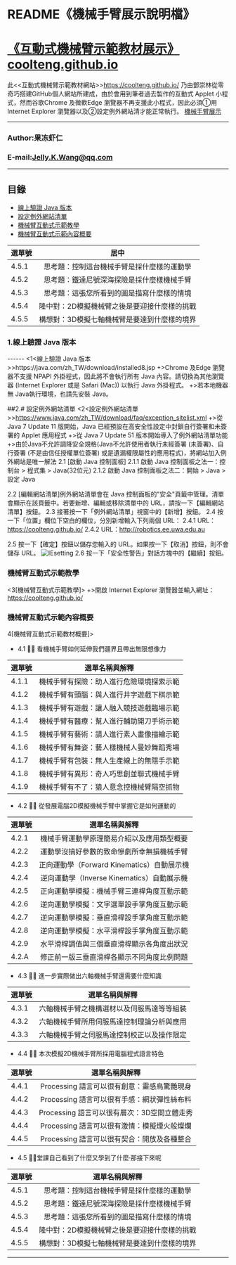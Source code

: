 README《機械手臂展示說明檔》
====
# [《互動式機械臂示範教材展示》](https://coolteng.github.io/)[coolteng.github.io](https://coolteng.github.io/)

此<<互動式機械臂示範教材網站>>https://coolteng.github.io/ 乃由鄧崇林從零奇巧搭建GitHub個人網站所建成，由於會用到筆者過去製作的互動式 Applet 小程式，然而谷歌Chrome 及微軟Edge 瀏覽器不再支援此小程式，因此必須①用 Internet Explorer 瀏覽器以及②設定例外網站清才能正常執行。
[機械手臂展示](https://coolteng.github.io/)
****
### Author:果冻虾仁
### E-mail:Jelly.K.Wang@qq.com
****
## 目錄
* [線上驗證 Java 版本](#clteng)
* [設定例外網站清單](#設定例外網站清單)
* [機械臂互動式示範教學](#機械臂互動式示範教學)
* [機械臂互動式示範內容概要](#機械臂互動式示範內容概要)


| 選單號 | 居中  |
| ------ |:---------------:|
| 4.5.1 | 思考題：控制這台機械手臂是採什麼樣的運動學| 
| 4.5.2 | 思考題：鐵達尼號深海探險是採什麼樣機械手臂| 
| 4.5.3 | 思考題：這張您所看到的圖是描寫什麼樣的情境| 
| 4.5.4 | 隆中對：2D模擬機械臂之後是要迎接什麼樣的挑戰| 
| 4.5.5 | 構想對：3D模擬七軸機械臂是要達到什麼樣的境界| 


<h3 id="clteng">1.線上驗證 Java 版本</h3> 
------
<1<線上驗證 Java 版本>>https://java.com/zh_TW/download/installed8.jsp
+>Chrome 及Edge 瀏覽器不支援 NPAPI 外掛程式，因此將不會執行所有 Java 內容。請切換為其他瀏覽器 (Internet Explorer 或是 Safari (Mac)) 以執行 Java 外掛程式。
+>若本地機器無 Java執行環境，也請先安裝 Java。

##2.# 設定例外網站清單
<2<設定例外網站清單>>https://www.java.com/zh_TW/download/faq/exception_sitelist.xml
+>從 Java 7 Update 11 版開始，Java 已經預設在高安全性設定中封鎖自行簽署和未簽署的 Applet 應用程式
+>從 Java 7 Update 51 版本開始導入了例外網站清單功能
+>由於Java不允許調降安全規格(Java不允許使用者執行未經簽署 (未簽署)、自行簽署 (不是由信任授權單位簽署) 或是遺漏權限屬性的應用程式)，將網站加入例外網站是唯一解法
2.1 [啟動 Java 控制面板]
2.1.1 啟動 Java 控制面板之法一：控制台 > 程式集 > Java(32位元)
2.1.2 啟動 Java 控制面板之法二：開始 > Java > 設定 Java

2.2 [編輯網站清單]例外網站清單會在 Java 控制面板的"安全"頁籤中管理。清單會顯示在該頁籤中。若要新增、編輯或移除清單中的 URL，請按一下【編輯網站清單】按鈕。
2.3 接著按一下「例外網站清單」視窗中的【新增】按鈕。
2.4 按一下「位置」欄位下空白的欄位，分別新增輸入下列兩個 URL：
2.4.1 URL：https://coolteng.github.io/
2.4.2 URL：http://robotics.ee.uwa.edu.au

2.5 按一下【確定】按鈕以儲存您輸入的 URL。如果按一下【取消】按鈕，則不會儲存 URL。
![IEsetting](https://coolteng.github.io/myPage/gif/JavaSafedUrlSetting.PNG "")
2.6 按一下「安全性警告」對話方塊中的【繼續】按鈕。

### 機械臂互動式示範教學
<3[機械臂互動式示範教學]>
+>開啟 Internet Explorer 瀏覽器並輸入網址：https://coolteng.github.io/


### 機械臂互動式示範內容概要

4[機械臂互動式示範教材概要]>
- 4.1 👍🏽 看機械手臂如何延伸我們疆界且帶出無限想像力

| 選單號 | 選單名稱與解釋  |
| ------------ |:---------------:|
| 4.1.1 | 機械手臂有探險：助人進行危險環境探索示範| 
| 4.1.2 | 機械手臂有頭腦：與人進行井字遊戲下棋示範| 
| 4.1.3 | 機械手臂有遊戲：讓人融入競技遊戲臨場示範| 
| 4.1.4 | 機械手臂有醫療：幫人進行輔助開刀手術示範| 
| 4.1.5 | 機械手臂有藝術：請人進行素人畫像描繪示範| 
| 4.1.6 | 機械手臂有舞姿：藝人樣機械人曼妙舞蹈秀場| 
| 4.1.7 | 機械手臂有包裝：無人生產線上的無隱手示範| 
| 4.1.8 | 機械手臂有異形：奇人巧思創並聯式機械手臂| 
| 4.1.9 | 機械手臂有不了：猿人意念控機械臂隔空抓物| 

- 4.2 👍🏽 從發展電腦2D模擬機械手臂中掌握它是如何運動的

| 選單號 |  選單名稱與解釋  |
| ------ |:---------------:|
| 4.2.1 | 機械手臂運動學原理簡易介紹以及應用類型概要| 
| 4.2.2 | 運動學沒搞好參數的致命慘劇所幸無損機械手臂| 
| 4.2.3 | 正向運動學（Forward Kinematics）自動展示機| 
| 4.2.4 | 逆向運動學（Inverse Kinematics）自動展示機| 
| 4.2.5 | 正向運動學模擬：機械手臂三連桿角度互動示範| 
| 4.2.6 | 逆向運動學模擬：文字選單設手掌角度互動示範| 
| 4.2.7 | 逆向運動學模擬：垂直滑桿設手掌角度互動示範| 
| 4.2.8 | 逆向運動學模擬：水平滑桿設手掌角度互動示範| 
| 4.2.9 | 水平滑桿調值與三個垂直滑桿顯示各角度出狀況| 
| 4.2.A | 修正前一版三垂直滑桿各顯示不同角度比例問題| 

- 4.3 👍🏽 進一步實際做出六軸機械手臂還需要什麼知識

| 選單號 |   選單名稱與解釋  |
| ------ | :---------------:|
| 4.3.1 | 六軸機械手臂之機構選材以及伺服馬達等等組裝| 
| 4.3.2 | 六軸機械手臂所用伺服馬達控制理論分析與應用| 
| 4.3.3 | 六軸機械手臂之伺服馬達控制校正以及操作限定| 

- 4.4 👍🏽 本次模擬2D機械手臂所採用電腦程式語言特色

| 選單號 |   選單名稱與解釋  |
| ------ | :---------------:|
| 4.4.1 | Processing 語言可以很有創意：靈感鳥驚艷現身| 
| 4.4.2 | Processing 語言可以很有手感：網狀彈性絲布料| 
| 4.4.3 | Processing 語言可以很有層次：3D空間立體走秀| 
| 4.4.4 | Processing 語言可以很有激情：模擬煙火般燦爛| 
| 4.4.5 | Processing 語言可以很有契合：開放及各種整合| 

- 4.5 👍🏽堂課自己看到了什麼又學到了什麼‧那接下來呢

| 選單號 | 選單名稱與解釋  |
| ------ |:---------------:|
| 4.5.1 | 思考題：控制這台機械手臂是採什麼樣的運動學| 
| 4.5.2 | 思考題：鐵達尼號深海探險是採什麼樣機械手臂| 
| 4.5.3 | 思考題：這張您所看到的圖是描寫什麼樣的情境| 
| 4.5.4 | 隆中對：2D模擬機械臂之後是要迎接什麼樣的挑戰| 
| 4.5.5 | 構想對：3D模擬七軸機械臂是要達到什麼樣的境界| 

----
